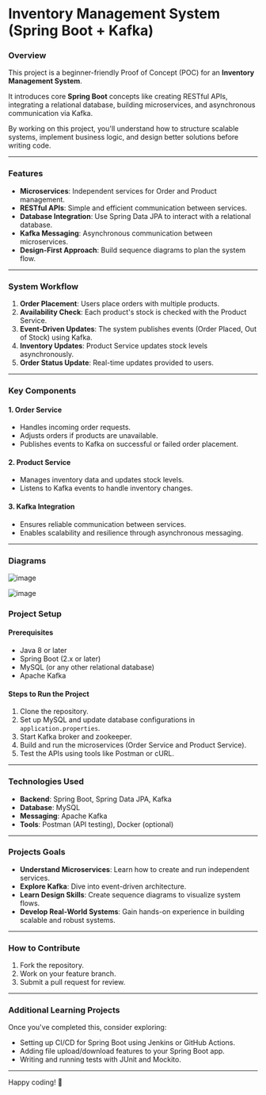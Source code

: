 # Inventory Management System (Spring Boot + Kafka)  

### **Overview**  
This project is a beginner-friendly Proof of Concept (POC) for an **Inventory Management System**.

It introduces core **Spring Boot** concepts like creating RESTful APIs, integrating a relational database, building microservices, and asynchronous communication via Kafka.  

By working on this project, you'll understand how to structure scalable systems, implement business logic, and design better solutions before writing code.  

---

### **Features**  
- **Microservices**: Independent services for Order and Product management.  
- **RESTful APIs**: Simple and efficient communication between services.  
- **Database Integration**: Use Spring Data JPA to interact with a relational database.  
- **Kafka Messaging**: Asynchronous communication between microservices.  
- **Design-First Approach**: Build sequence diagrams to plan the system flow.  

---

### **System Workflow**  
1. **Order Placement**: Users place orders with multiple products.  
2. **Availability Check**: Each product's stock is checked with the Product Service.  
3. **Event-Driven Updates**: The system publishes events (Order Placed, Out of Stock) using Kafka.  
4. **Inventory Updates**: Product Service updates stock levels asynchronously.  
5. **Order Status Update**: Real-time updates provided to users.  

---

### **Key Components**  

#### 1. **Order Service**  
- Handles incoming order requests.  
- Adjusts orders if products are unavailable.  
- Publishes events to Kafka on successful or failed order placement.  

#### 2. **Product Service**  
- Manages inventory data and updates stock levels.  
- Listens to Kafka events to handle inventory changes.  

#### 3. **Kafka Integration**  
- Ensures reliable communication between services.  
- Enables scalability and resilience through asynchronous messaging.  

---

### **Diagrams**

![image](https://github.com/user-attachments/assets/8edbb125-aea5-45e7-b6ed-2d4feef9167b)



![image](https://github.com/user-attachments/assets/8a199895-f7cf-4435-baec-652148fbfb6d)



### **Project Setup**  

#### **Prerequisites**  
- Java 8 or later  
- Spring Boot (2.x or later)  
- MySQL (or any other relational database)  
- Apache Kafka  

#### **Steps to Run the Project**  
1. Clone the repository.  
2. Set up MySQL and update database configurations in `application.properties`.  
3. Start Kafka broker and zookeeper.  
4. Build and run the microservices (Order Service and Product Service).  
5. Test the APIs using tools like Postman or cURL.  

---

### **Technologies Used**  
- **Backend**: Spring Boot, Spring Data JPA, Kafka  
- **Database**: MySQL  
- **Messaging**: Apache Kafka  
- **Tools**: Postman (API testing), Docker (optional)  

---

### **Projects Goals**  
- **Understand Microservices**: Learn how to create and run independent services.  
- **Explore Kafka**: Dive into event-driven architecture.  
- **Learn Design Skills**: Create sequence diagrams to visualize system flows.  
- **Develop Real-World Systems**: Gain hands-on experience in building scalable and robust systems.  

---

### **How to Contribute**  
1. Fork the repository.  
2. Work on your feature branch.  
3. Submit a pull request for review.  

  

---

### **Additional Learning Projects**  
Once you've completed this, consider exploring:  
- Setting up CI/CD for Spring Boot using Jenkins or GitHub Actions.  
- Adding file upload/download features to your Spring Boot app.  
- Writing and running tests with JUnit and Mockito.  

---


Happy coding! 🚀
